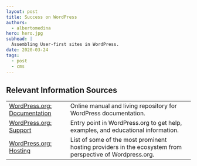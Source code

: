 ```yaml
---
layout: post
title: Success on WordPress
authors:
  - albertomedina
hero: hero.jpg
subhead: |
  Assembling User-first sites in WordPress.
date: 2020-03-24
tags:
  - post
  - cms
---
```




## Relevant Information Sources

<div class="w-table-wrapper">
  <table>
    <tbody>
      <tr>
        <td><a href="https://codex.wordpress.org/">WordPress.org: Documentation</a></td>
        <td>
          Online manual and living repository for WordPress documentation.
        </td>
      </tr>   
      <tr>
        <td><a href="https://wordpress.com/support/">WordPress.org: Support</a></td>
        <td>Entry point in WordPress.org to get help, examples, and educational information.</td>
      </tr>
        <td>
          <a href="https://wordpress.org/hosting/">WordPress.org: Hosting</a>
        </td>
        <td>
          List of some of the most prominent hosting providers in the ecosystem from perspective of Wordpress.org.
        </td>
      </tr>
    </tbody>
  </table>
</div>


[collection]: /wordpress
